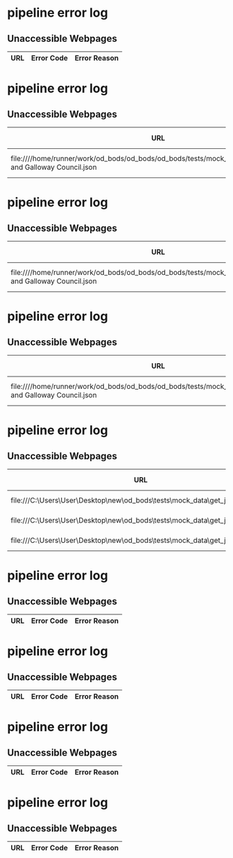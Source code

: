 # pipeline error log

## Unaccessible Webpages

|URL | Error Code | Error Reason|
|--- | --- | ---|
# pipeline error log

## Unaccessible Webpages

|URL | Error Code | Error Reason|
|--- | --- | ---|
| file:////home/runner/work/od_bods/od_bods/od_bods/tests/mock_data/USMART/Dumfries and Galloway Council.json |  | [Errno 2] No such file or directory: '//home/runner/work/od_bods/od_bods/od_bods/tests/mock_data/USMART/Dumfries and Galloway Council.json' | 
# pipeline error log

## Unaccessible Webpages

|URL | Error Code | Error Reason|
|--- | --- | ---|
| file:////home/runner/work/od_bods/od_bods/od_bods/tests/mock_data/USMART/Dumfries and Galloway Council.json |  | [Errno 2] No such file or directory: '//home/runner/work/od_bods/od_bods/od_bods/tests/mock_data/USMART/Dumfries and Galloway Council.json' | 
# pipeline error log

## Unaccessible Webpages

|URL | Error Code | Error Reason|
|--- | --- | ---|
| file:////home/runner/work/od_bods/od_bods/od_bods/tests/mock_data/USMART/Dumfries and Galloway Council.json |  | [Errno 2] No such file or directory: '//home/runner/work/od_bods/od_bods/od_bods/tests/mock_data/USMART/Dumfries and Galloway Council.json' | 
# pipeline error log

## Unaccessible Webpages

|URL | Error Code | Error Reason|
|--- | --- | ---|
| file:///C:\Users\User\Desktop\new\od_bods\tests\mock_data\get_json_data.json |  | [WinError 2] The system cannot find the file specified: 'C:\\\\Users\\User\\Desktop\\new\\od_bods\\tests\\mock_data\\get_json_data.json' | 
| file:///C:\Users\User\Desktop\new\od_bods\tests\mock_data\get_json_data.json |  | [WinError 2] The system cannot find the file specified: 'C:\\\\Users\\User\\Desktop\\new\\od_bods\\tests\\mock_data\\get_json_data.json' | 
| file:///C:\Users\User\Desktop\new\od_bods\tests\mock_data\get_json_data.json |  | [WinError 2] The system cannot find the file specified: 'C:\\\\Users\\User\\Desktop\\new\\od_bods\\tests\\mock_data\\get_json_data.json' | 
# pipeline error log

## Unaccessible Webpages

|URL | Error Code | Error Reason|
|--- | --- | ---|
# pipeline error log

## Unaccessible Webpages

|URL | Error Code | Error Reason|
|--- | --- | ---|
# pipeline error log

## Unaccessible Webpages

|URL | Error Code | Error Reason|
|--- | --- | ---|
# pipeline error log

## Unaccessible Webpages

|URL | Error Code | Error Reason|
|--- | --- | ---|
